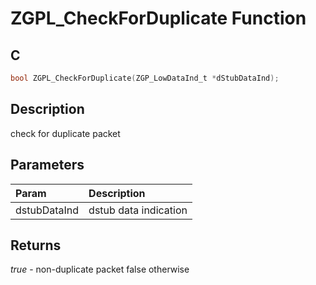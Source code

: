 # ZGPL_CheckForDuplicate Function

## C

```c
bool ZGPL_CheckForDuplicate(ZGP_LowDataInd_t *dStubDataInd);
```

## Description

  check for duplicate packet

## Parameters

| Param | Description |
|:----- |:----------- |
| dstubDataInd | dstub data indication  

## Returns

*true* - non-duplicate packet
false otherwise 
